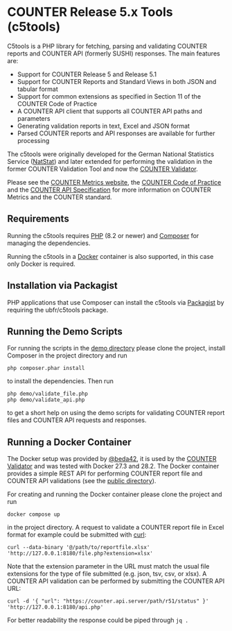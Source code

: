 # COUNTER Release 5.x Tools (c5tools)

C5tools is a PHP library for fetching, parsing and validating COUNTER reports and COUNTER API (formerly SUSHI) responses. The main features are:

* Support for COUNTER Release 5 and Release 5.1
* Support for COUNTER Reports and Standard Views in both JSON and tabular format
* Support for common extensions as specified in Section 11 of the COUNTER Code of Practice
* A COUNTER API client that supports all COUNTER API paths and parameters
* Generating validation reports in text, Excel and JSON format
* Parsed COUNTER reports and API responses are available for further processing

The c5tools were originally developed for the German National Statistics Service ([NatStat](https://statistik.hebis.de/)) and later extended for performing the validation in the former COUNTER Validation Tool and now the [COUNTER Validator](https://validator.countermetrics.org/).

Please see the [COUNTER Metrics website](https://countermetrics.org/), the [COUNTER Code of Practice](https://cop5.countermetrics.org/) and the [COUNTER API Specification](https://countermetrics.stoplight.io/) for more information on COUNTER Metrics and the COUNTER standard.

## Requirements

Running the c5tools requires [PHP](https://www.php.net/) (8.2 or newer) and [Composer](https://getcomposer.org/) for managing the dependencies.

Running the c5tools in a [Docker](https://www.docker.com/) container is also supported, in this case only Docker is required.

## Installation via Packagist

PHP applications that use Composer can install the c5tools via [Packagist](https://packagist.org/) by requiring the ubfr/c5tools package.

## Running the Demo Scripts

For running the scripts in the [demo directory](demo) please clone the project, install Composer in the project directory and run
```console
php composer.phar install
```
to install the dependencies. Then run
```console
php demo/validate_file.php
php demo/validate_api.php
```
to get a short help on using the demo scripts for validating COUNTER report files and COUNTER API requests and responses.

## Running a Docker Container

The Docker setup was provided by [@beda42](https://www.github.com/beda42), it is used by the [COUNTER Validator](https://github.com/Project-Counter/counter-validator) and was tested with Docker 27.3 and 28.2. The Docker container provides a simple REST API for performing COUNTER report file and COUNTER API validations (see the [public directory](public)).

For creating and running the Docker container please clone the project and run
```console
docker compose up
```
in the project directory. A request to validate a COUNTER report file in Excel format for example could be submitted with [curl](https://curl.se/):
```console
curl --data-binary '@/path/to/reportfile.xlsx' 'http://127.0.0.1:8180/file.php?extension=xlsx'
```
Note that the extension parameter in the URL must match the usual file extensions for the type of file submitted (e.g. json, tsv, csv, or xlsx). A COUNTER API validation can be performed by submitting the COUNTER API URL:
```console
curl -d '{ "url": "https://counter.api.server/path/r51/status" }' 'http://127.0.0.1:8180/api.php'
```
For better readability the response could be piped through `jq .`
